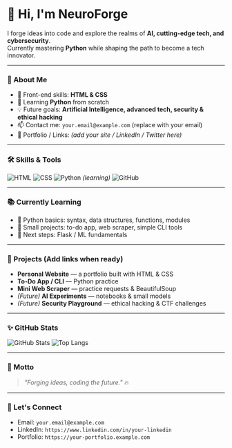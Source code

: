 # 👋 Hi, I'm NeuroForge

I forge ideas into code and explore the realms of **AI, cutting-edge tech, and cybersecurity**.  
Currently mastering **Python** while shaping the path to become a tech innovator.

---

### 🚀 About Me
- 🔭 Front-end skills: **HTML & CSS**  
- 🌱 Learning **Python** from scratch  
- 💡 Future goals: **Artificial Intelligence, advanced tech, security & ethical hacking**  
- 📫 Contact me: `your.email@example.com` (replace with your email)  
- 🔗 Portfolio / Links: *(add your site / LinkedIn / Twitter here)*

---

### 🛠️ Skills & Tools
![HTML](https://img.shields.io/badge/HTML5-E34F26?style=for-the-badge&logo=html5&logoColor=white)
![CSS](https://img.shields.io/badge/CSS3-1572B6?style=for-the-badge&logo=css3&logoColor=white)
![Python](https://img.shields.io/badge/Python-3776AB?style=for-the-badge&logo=python&logoColor=white) _(learning)_
![GitHub](https://img.shields.io/badge/GitHub-181717?style=for-the-badge&logo=github&logoColor=white)

---

### 📚 Currently Learning
- 🐍 Python basics: syntax, data structures, functions, modules  
- 🔁 Small projects: to-do app, web scraper, simple CLI tools  
- 📘 Next steps: Flask / ML fundamentals

---

### 💼 Projects (Add links when ready)
- **Personal Website** — a portfolio built with HTML & CSS  
- **To-Do App / CLI** — Python practice  
- **Mini Web Scraper** — practice requests & BeautifulSoup  
- *(Future)* **AI Experiments** — notebooks & small models  
- *(Future)* **Security Playground** — ethical hacking & CTF challenges

---

### ✨ GitHub Stats
![GitHub Stats](https://github-readme-stats.vercel.app/api?username=NeuroForge&show_icons=true&theme=radical)
![Top Langs](https://github-readme-stats.vercel.app/api/top-langs/?username=NeuroForge&layout=compact&theme=radical)

---

### 💬 Motto
> _"Forging ideas, coding the future."_ 🔥

---

### 🤝 Let's Connect
- Email: `your.email@example.com`  
- LinkedIn: `https://www.linkedin.com/in/your-linkedin`  
- Portfolio: `https://your-portfolio.example.com`


<!--
**NeuroForge01/NeuroForge01** is a ✨ _special_ ✨ repository because its `README.md` (this file) appears on your GitHub profile.

Here are some ideas to get you started:

- 🔭 I’m currently working on ...
- 🌱 I’m currently learning ...
- 👯 I’m looking to collaborate on ...
- 🤔 I’m looking for help with ...
- 💬 Ask me about ...
- 📫 How to reach me: ...
- 😄 Pronouns: ...
- ⚡ Fun fact: ...
-->
